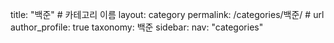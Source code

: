 title: "백준" # 카테고리 이름
layout: category
permalink: /categories/백준/ # url
author_profile: true
taxonomy: 백준
sidebar:
nav: "categories"

